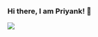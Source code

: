 ### Hi there, I am Priyank! 👋

<!--
**iamspd/iamspd** is a ✨ _special_ ✨ repository because its `README.md` (this file) appears on your GitHub profile.

Here are some ideas to get you started:

- 🔭 I’m currently working on Android.
- 🌱 I’m currently learning Flutter.
- 👯 I’m looking to collaborate on GitHub.
- 🤔 I’m looking for help with Web Development.
- 💬 Ask me about Coding.
- 📫 How to reach me: Instagram - [iamspd_](https://www.instagram.com/iamspd_/), LinkedIn - Priyank Shah[enter link description here]
- 😄 Pronouns: He/His.
- ⚡ Fun fact: I capture and code.
-->
<img src = "https://github-readme-stats.vercel.app/api?username=iamspd&&show_icons=true&title_color=ffffff&icon_color=bb2acf&text_color=daf7dc&bg_color=151515"/>
